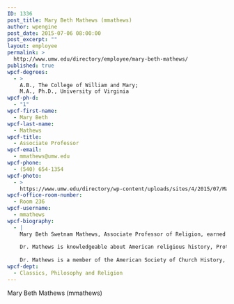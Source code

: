 ```yaml
---
ID: 1336
post_title: Mary Beth Mathews (mmathews)
author: wpengine
post_date: 2015-07-06 08:00:00
post_excerpt: ""
layout: employee
permalink: >
  http://www.umw.edu/directory/employee/mary-beth-mathews/
published: true
wpcf-degrees:
  - >
    A.B., The College of William and Mary;
    M.A., Ph.D., University of Virginia
wpcf-ph-d:
  - "1"
wpcf-first-name:
  - Mary Beth
wpcf-last-name:
  - Mathews
wpcf-title:
  - Associate Professor
wpcf-email:
  - mmathews@umw.edu
wpcf-phone:
  - (540) 654-1354
wpcf-photo:
  - >
    https://www.umw.edu/directory/wp-content/uploads/sites/4/2015/07/Mary-Beth-Mathews.jpg
wpcf-office-room-number:
  - Room 236
wpcf-username:
  - mmathews
wpcf-biography:
  - |
    Mary Beth Swetnam Mathews, Associate Professor of Religion, earned a Ph.D. (2002) and an M.A. (2000) in European and American religious history from the University of Virginia, after receiving an A.B. (1986) in government and religion from the College of William and Mary.
    
    Dr. Mathews is knowledgeable about American religious history, Protestant fundamentalism and evangelicalism, African-American religions, and religion and politics in the United States. Her published work includes Rethinking Zion: How the Print Media Placed Fundamentalism in the South, and she has given presentations at numerous conferences.
    
    Dr. Mathews is a member of the American Society of Church History, Organization of American Historians, American Academy of Religion, and the American Historical Association. Her work experience includes employment with a U.S. Senator and a member of the U.S. House of Representatives.
wpcf-dept:
  - Classics, Philosophy and Religion
---
```

Mary Beth Mathews (mmathews)